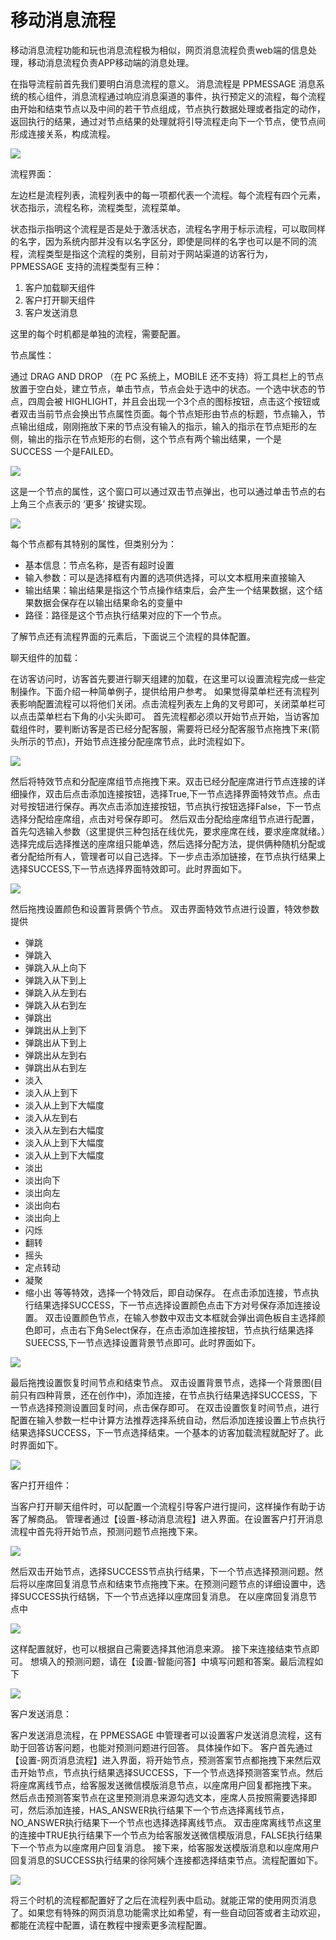 # 移动消息流程
移动消息流程功能和玩也消息流程极为相似，网页消息流程负责web端的信息处理，移动消息流程负责APP移动端的消息处理。

在指导流程前首先我们要明白消息流程的意义。
消息流程是 PPMESSAGE 消息系统的核心组件，消息流程通过响应消息渠道的事件，执行预定义的流程，每个流程由开始和结束节点以及中间的若干节点组成，节点执行数据处理或者指定的动作，返回执行的结果，通过对节点结果的处理就将引导流程走向下一个节点，使节点间形成连接关系，构成流程。

![](http://upload-images.jianshu.io/upload_images/12406336-2fe7fb0b5b417c8f?imageMogr2/auto-orient/strip%7CimageView2/2/w/1240)

流程界面：

左边栏是流程列表，流程列表中的每一项都代表一个流程。每个流程有四个元素，状态指示，流程名称，流程类型，流程菜单。

状态指示指明这个流程是否是处于激活状态，流程名字用于标示流程，可以取同样的名字，因为系统内部并没有以名字区分，即使是同样的名字也可以是不同的流程，流程类型是指这个流程的类别，目前对于网站渠道的访客行为，PPMESSAGE 支持的流程类型有三种：

1.  客户加载聊天组件
2.  客户打开聊天组件
3.  客户发送消息

这里的每个时机都是单独的流程，需要配置。

节点属性：

通过 DRAG AND DROP （在 PC 系统上，MOBILE 还不支持）将工具栏上的节点放置于空白处，建立节点，单击节点，节点会处于选中的状态。一个选中状态的节点，四周会被 HIGHLIGHT，并且会出现一个3个点的图标按钮，点击这个按钮或者双击当前节点会换出节点属性页面。每个节点矩形由节点的标题，节点输入，节点输出组成，刚刚拖放下来的节点没有输入的指示，输入的指示在节点矩形的左侧，输出的指示在节点矩形的右侧，这个节点有两个输出结果，一个是 SUCCESS 一个是FAILED。

![](http://upload-images.jianshu.io/upload_images/12406336-67c49988bddc73d1?imageMogr2/auto-orient/strip%7CimageView2/2/w/1240)

这是一个节点的属性，这个窗口可以通过双击节点弹出，也可以通过单击节点的右上角三个点表示的 ‘更多’ 按键实现。

![](http://upload-images.jianshu.io/upload_images/12406336-c87c41df3127e304?imageMogr2/auto-orient/strip%7CimageView2/2/w/1240)

每个节点都有其特别的属性，但类别分为：

*   基本信息：节点名称，是否有超时设置
*   输入参数：可以是选择框有内置的选项供选择，可以文本框用来直接输入
*   输出结果：输出结果是指这个节点操作结束后，会产生一个结果数据，这个结果数据会保存在以输出结果命名的变量中
*   路径：路径是这个节点执行结果对应的下一个节点。

了解节点还有流程界面的元素后，下面说三个流程的具体配置。


聊天组件的加载：

在访客访问时，访客首先要进行聊天组建的加载，在这里可以设置流程完成一些定制操作。下面介绍一种简单例子，提供给用户参考。
如果觉得菜单栏还有流程列表影响配置流程可以将他们关闭。点击流程列表左上角的叉号即可，关闭菜单栏可以点击菜单栏右下角的小尖头即可。
首先流程都必须以开始节点开始，当访客加载组件时，要判断访客是否已经分配客服，需要将已经分配客服节点拖拽下来(箭头所示的节点)，开始节点连接分配座席节点，此时流程如下。

![](https://upload-images.jianshu.io/upload_images/12406336-fdd1012946eb6fc7.png?imageMogr2/auto-orient/strip%7CimageView2/2/w/1240)

然后将特效节点和分配座席组节点拖拽下来。双击已经分配座席进行节点连接的详细操作，双击后点击添加连接按钮，选择True,下一节点选择界面特效节点。点击对号按钮进行保存。再次点击添加连接按钮，节点执行按钮选择False，下一节点选择分配给座席组，点击对号保存即可。
然后双击分配给座席组节点进行配置，首先勾选输入参数（这里提供三种包括在线优先，要求座席在线，要求座席就绪。）选择完成后选择推送的座席组只能单选，然后选择分配方法，提供俩种随机分配或者分配给所有人，管理者可以自己选择。下一步点击添加链接，在节点执行结果上选择SUCCESS,下一节点选择界面特效即可。此时界面如下。

![](https://upload-images.jianshu.io/upload_images/12406336-a291d137666602fc.png?imageMogr2/auto-orient/strip%7CimageView2/2/w/1240)

然后拖拽设置颜色和设置背景俩个节点。
双击界面特效节点进行设置，特效参数提供
- 弹跳
- 弹跳入
- 弹跳入从上向下
- 弹跳入从下到上
- 弹跳入从左到右
- 弹跳入从右到左
- 弹跳出
- 弹跳出从上到下
- 弹跳出从下到上
- 弹跳出从左到右
- 弹跳出从右到左
- 淡入
- 淡入从上到下
- 淡入从上到下大幅度
- 淡入从左到右 
- 淡入从左到右大幅度
- 淡入从上到下大幅度
- 淡入从上到下大幅度
- 淡出
- 淡出向下
- 淡出向左 
- 淡出向右
- 淡出向上
- 闪烁
- 翻转
- 摇头
- 定点转动
- 凝聚
- 缩小出
等等特效，选择一个特效后，即自动保存。
在点击添加连接，节点执行结果选择SUCCESS，下一节点选择设置颜色点击下方对号保存添加连接设置。
双击设置颜色节点，在输入参数中双击文本框就会弹出调色板自主选择颜色即可，点击右下角Select保存，在点击添加连接按钮，节点执行结果选择SUEECSS,下一节点选择设置背景节点即可。此时界面如下。

![](https://upload-images.jianshu.io/upload_images/12406336-9e0a61b88a700ea2.png?imageMogr2/auto-orient/strip%7CimageView2/2/w/1240)

最后拖拽设置恢复时间节点和结束节点。
双击设置背景节点，选择一个背景图(目前只有四种背景，还在创作中)，添加连接，在节点执行结果选择SUCCESS，下一节点选择预测设置回复时间，点击保存即可。
在双击设置恢复时间节点，进行配置在输入参数一栏中计算方法推荐选择系统自动，然后添加连接设置上节点执行结果选择SUCCESS，下一节点选择结束。一个基本的访客加载流程就配好了。此时界面如下。

![](https://upload-images.jianshu.io/upload_images/12406336-cfb6bea721eb133d.png?imageMogr2/auto-orient/strip%7CimageView2/2/w/1240)

客户打开组件：

当客户打开聊天组件时，可以配置一个流程引导客户进行提问，这样操作有助于访客了解商品。
管理者通过【设置-移动消息流程】进入界面。在设置客户打开消息流程中首先将开始节点，预测问题节点拖拽下来。

![](https://upload-images.jianshu.io/upload_images/12406336-694bb787d6daa1d7.png?imageMogr2/auto-orient/strip%7CimageView2/2/w/1240)

然后双击开始节点，选择SUCCESS节点执行结果，下一个节点选择预测问题。然后将以座席回复消息节点和结束节点拖拽下来。在预测问题节点的详细设置中，选择SUCCESS执行结锅，下一个节点选择以座席回复消息。
在以座席回复消息节点中

![](https://upload-images.jianshu.io/upload_images/12406336-e520463a28de5b48.png?imageMogr2/auto-orient/strip%7CimageView2/2/w/1240)

这样配置就好，也可以根据自己需要选择其他消息来源。
接下来连接结束节点即可。
想填入的预测问题，请在【设置-智能问答】中填写问题和答案。最后流程如下

![](https://upload-images.jianshu.io/upload_images/12406336-3c13c786c19f98c3.png?imageMogr2/auto-orient/strip%7CimageView2/2/w/1240)

客户发送消息：

客户发送消息流程，在 PPMESSAGE 中管理者可以设置客户发送消息流程，这有助于回答访客问题，也能对预测问题进行回答。
具体操作如下。
客户首先通过【设置-网页消息流程】进入界面，将开始节点，预测答案节点都拖拽下来然后双击开始节点，节点执行结果选择SUCCESS，下一个节点选择预测答案节点。然后将座席离线节点，给客服发送微信模版消息节点，以座席用户回复都拖拽下来。
然后点击预测答案节点在这里预测消息来源勾选文本，座席人员按照需要选择即可，然后添加连接，HAS_ANSWER执行结果下一个节点选择离线节点，NO_ANSWER执行结果下一个节点也选择选择离线节点。
双击座席离线节点这里的连接中TRUE执行结果下一个节点为给客服发送微信模版消息，FALSE执行结果下一个节点为以座席用户回复消息。
接下来，给客服发送模版消息和以座席用户回复消息的SUCCESS执行结果的徐阿姨个连接都选择结束节点。流程配置如下。

![](https://upload-images.jianshu.io/upload_images/12406336-072a7f23b2676ae9.png?imageMogr2/auto-orient/strip%7CimageView2/2/w/1240)

将三个时机的流程都配置好了之后在流程列表中启动。就能正常的使用网页消息了。如果您有特殊的网页消息功能需求比如希望，有一些自动回答或者主动欢迎，都能在流程中配置，请在教程中搜索更多流程配置。





